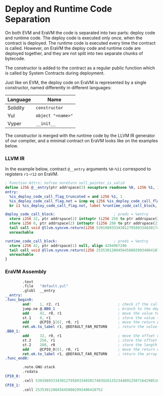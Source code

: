 # Deploy and Runtime Code Separation

On both EVM and EraVM the code is separated into two parts: deploy code and runtime code. The deploy code is executed
only once, when the contract is deployed. The runtime code is executed every time the contract is called. However, on
EraVM the deploy code and runtime code are deployed together, and they are not split into two separate chunks of
bytecode.

The constructor is added to the contract as a regular public function which is called by System Contracts during
deployment.

Just like on EVM, the deploy code on EraVM is represented by a single constructor, named differently in different
languages:

| Language | Name              |
| -------- | ----------------- |
| Solidity | `constructor`     |
| Yul      | `object "<name>"` |
| Vyper    | `__init__`        |

The constructor is merged with the runtime code by the LLVM IR generator of our compiler, and a minimal contract on
EraVM looks like on the examples below.

### LLVM IR

In the example below, contract `@__entry` arguments `%0`-`%11` correspond to registers `r1`-`r12` on EraVM.

```llvm
; Function Attrs: nofree noreturn null_pointer_is_valid
define i256 @__entry(ptr addrspace(3) nocapture readnone %0, i256 %1, i256 %2, i256 %3, i256 %4, i256 %5, i256 %6, i256 %7, i256 %8, i256 %9, i256 %10, i256 %11) local_unnamed_addr #1 personality ptr @__personality {
entry:
  %is_deploy_code_call_flag_truncated = and i256 %1, 1                                                          ; check if the call is a deploy code call
  %is_deploy_code_call_flag.not = icmp eq i256 %is_deploy_code_call_flag_truncated, 0                           ; invert the flag
  br i1 %is_deploy_code_call_flag.not, label %runtime_code_call_block, label %deploy_code_call_block            ; branch to the deploy code block if the flag is set

deploy_code_call_block:                           ; preds = %entry
  store i256 32, ptr addrspace(2) inttoptr (i256 256 to ptr addrspace(2)), align 256                            ; store the offset of the array of immutables
  store i256 0, ptr addrspace(2) inttoptr (i256 288 to ptr addrspace(2)), align 32                              ; store the length of the array of immutables
  tail call void @llvm.syncvm.return(i256 53919893334301279589334030174039261352344891250716429051063678533632) ; return the array of immutables using EraVM return ABI data encoding
  unreachable

runtime_code_call_block:                          ; preds = %entry
  store i256 42, ptr addrspace(1) null, align 4294967296                                                        ; store a value to return
  tail call void @llvm.syncvm.return(i256 2535301200456458802993406410752)                                      ; return the value using EraVM return ABI data encoding
  unreachable
}
```

### EraVM Assembly

```nasm
        .text
        .file   "default.yul"
        .globl  __entry
__entry:
.func_begin0:
        and!    1, r2, r1                           ; check if the call is a deploy code call
        jump.ne @.BB0_1                             ; branch to the deploy code block if the flag is set
        add     42, r0, r1                          ; move the value to return into r1
        st.1    0, r1                               ; store the value to return
        add     @CPI0_1[0], r0, r1                  ; move the return ABI data into r1
        ret.ok.to_label r1, @DEFAULT_FAR_RETURN     ; return the value
.BB0_1:
        add     32, r0, r1                          ; move the offset of the array of immutables into r1
        st.2    256, r1                             ; store the offset of the array of immutables
        st.2    288, r0                             ; store the length of the array of immutables
        add     @CPI0_0[0], r0, r1                  ; move the return ABI data into r1
        ret.ok.to_label r1, @DEFAULT_FAR_RETURN     ; return the array of immutables
.func_end0:

        .note.GNU-stack
        .rodata
CPI0_0:
        .cell 53919893334301279589334030174039261352344891250716429051063678533632
CPI0_1:
        .cell 2535301200456458802993406410752
```
